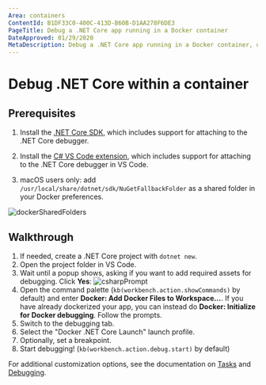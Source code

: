 ```yaml
---
Area: containers
ContentId: B1DF33C0-400C-413D-B60B-D1AA278F6DE3
PageTitle: Debug a .NET Core app running in a Docker container
DateApproved: 01/29/2020
MetaDescription: Debug a .NET Core app running in a Docker container, using Visual Studio Code.
---
```

# Debug .NET Core within a container

## Prerequisites

1. Install the [.NET Core SDK](https://www.microsoft.com/net/download), which includes support for attaching to the .NET Core debugger.

1. Install the [C# VS Code extension](https://marketplace.visualstudio.com/items?itemName=ms-vscode.csharp), which includes support for attaching to the .NET Core debugger in VS Code.

1. macOS users only: add `/usr/local/share/dotnet/sdk/NuGetFallbackFolder` as a shared folder in your Docker preferences.

![dockerSharedFolders](images/debug/mac-folders.png)

## Walkthrough

1. If needed, create a .NET Core project with `dotnet new`.
1. Open the project folder in VS Code.
1. Wait until a popup shows, asking if you want to add required assets for debugging. Click **Yes**:
   ![csharpPrompt](images/debug/csharp-prompt.png)
1. Open the command palette (`kb(workbench.action.showCommands)` by default) and enter **Docker: Add Docker Files to Workspace...**. If you have already dockerized your app, you can instead do **Docker: Initialize for Docker debugging**. Follow the prompts.
1. Switch to the debugging tab.
1. Select the "Docker .NET Core Launch" launch profile.
1. Optionally, set a breakpoint.
1. Start debugging! (`kb(workbench.action.debug.start)` by default)

For additional customization options, see the documentation on [Tasks](/docs/containers/reference.md) and [Debugging](/docs/containers/debug-common.md).
